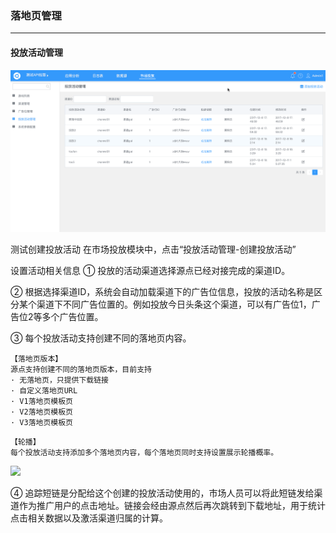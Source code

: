 ### 落地页管理

---

#### 投放活动管理

![](/assets/创建投放活动.gif  )

测试创建投放活动
在市场投放模块中，点击“投放活动管理-创建投放活动”

设置活动相关信息
① 投放的活动渠道选择源点已经对接完成的渠道ID。

② 根据选择渠道ID，系统会自动加载渠道下的广告位信息，投放的活动名称是区分某个渠道下不同广告位置的。例如投放今日头条这个渠道，可以有广告位1，广告位2等多个广告位置。

③ 每个投放活动支持创建不同的落地页内容。

```
【落地页版本】
源点支持创建不同的落地页版本，目前支持
· 无落地页，只提供下载链接
· 自定义落地页URL
· V1落地页模板页
· V2落地页模板页
· V3落地页模板页
```

```
【轮播】
每个投放活动支持添加多个落地页内容，每个落地页同时支持设置展示轮播概率。
```

![](assets/创建投放活动1.png)

④ 追踪短链是分配给这个创建的投放活动使用的，市场人员可以将此短链发给渠道作为推广用户的点击地址。链接会经由源点然后再次跳转到下载地址，用于统计点击相关数据以及激活渠道归属的计算。


